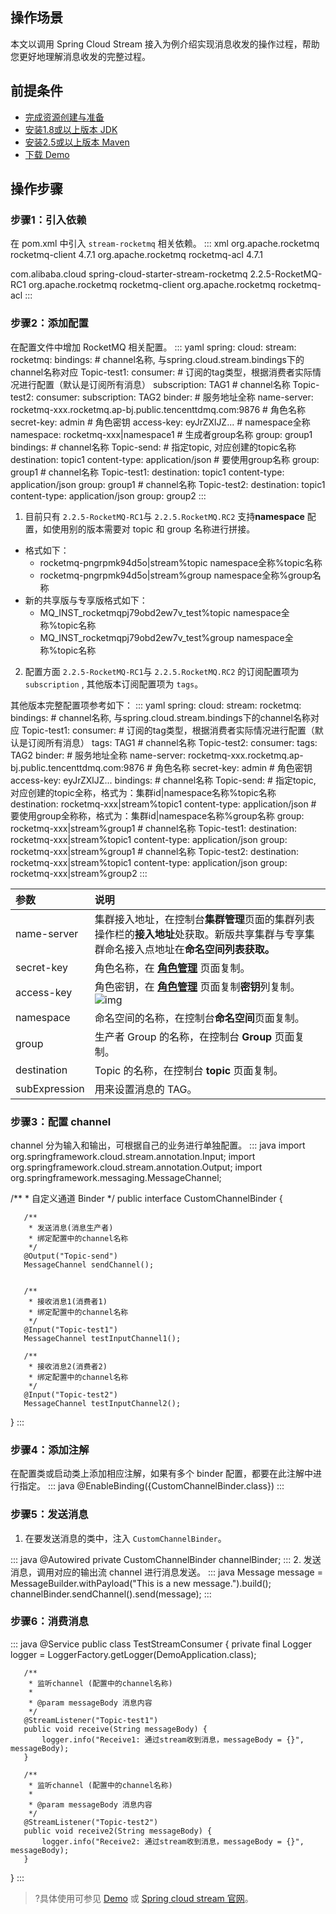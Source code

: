 ## 操作场景

本文以调用 Spring Cloud Stream 接入为例介绍实现消息收发的操作过程，帮助您更好地理解消息收发的完整过程。

## 前提条件

- [完成资源创建与准备](https://cloud.tencent.com/document/product/1495/61829)
- [安装1.8或以上版本 JDK](https://www.oracle.com/java/technologies/javase-downloads.html)
- [安装2.5或以上版本 Maven](http://maven.apache.org/download.cgi#)
- [下载 Demo](https://tdmq-document-1306598660.cos.ap-nanjing.myqcloud.com/%E5%85%AC%E6%9C%89%E4%BA%91demo/rocketmq/tdmq-rocketmq-springcloud-stream-demo.zip)

## 操作步骤
### 步骤1：引入依赖
在 pom.xml 中引入 `stream-rocketmq` 相关依赖。
<dx-codeblock>
:::  xml
<dependency>
        <groupId>org.apache.rocketmq</groupId>
        <artifactId>rocketmq-client</artifactId>
        <version>4.7.1</version>
   </dependency>
   <dependency>
       <groupId>org.apache.rocketmq</groupId>
       <artifactId>rocketmq-acl</artifactId>
       <version>4.7.1</version>
   </dependency>
   
   <!--spring-cloud-starter-stream-rocketmq里面的RocketMQ版本太老了,这里排除掉,然后单独引用新的版本-->
   <dependency>
       <groupId>com.alibaba.cloud</groupId>
       <artifactId>spring-cloud-starter-stream-rocketmq</artifactId>
       <version>2.2.5-RocketMQ-RC1</version>
       <exclusions>
           <exclusion>
               <groupId>org.apache.rocketmq</groupId>
               <artifactId>rocketmq-client</artifactId>
           </exclusion>
           <exclusion>
               <groupId>org.apache.rocketmq</groupId>
               <artifactId>rocketmq-acl</artifactId>
           </exclusion>
       </exclusions>
   </dependency>
:::
</dx-codeblock>


### 步骤2：添加配置
在配置文件中增加 RocketMQ 相关配置。
<dx-codeblock>
:::  yaml
spring:
     cloud:
       stream:
         rocketmq:
           bindings:
             # channel名称, 与spring.cloud.stream.bindings下的channel名称对应
             Topic-test1:
               consumer:
                 # 订阅的tag类型，根据消费者实际情况进行配置（默认是订阅所有消息）
                 subscription: TAG1
             # channel名称
             Topic-test2:
               consumer:
                 subscription: TAG2
           binder:
             # 服务地址全称
             name-server: rocketmq-xxx.rocketmq.ap-bj.public.tencenttdmq.com:9876
             # 角色名称
             secret-key: admin
             # 角色密钥
             access-key: eyJrZXlJZ...
             # namespace全称
             namespace: rocketmq-xxx|namespace1
             # 生成者group名称
             group: group1
         bindings:
           # channel名称
           Topic-send:
             # 指定topic, 对应创建的topic名称
             destination: topic1
             content-type: application/json
             # 要使用group名称
             group: group1
           # channel名称
           Topic-test1:
             destination: topic1
             content-type: application/json
             group: group1
           # channel名称
           Topic-test2:
             destination: topic1
             content-type: application/json
             group: group2
:::
</dx-codeblock>
<dx-alert infotype="notice" title="">
1. 目前只有 `2.2.5-RocketMQ-RC1`与 `2.2.5.RocketMQ.RC2` 支持**namespace** 配置，如使用别的版本需要对 topic 和 group 名称进行拼接。
 - 格式如下：
    - rocketmq-pngrpmk94d5o|stream%topic namespace全称%topic名称
    - rocketmq-pngrpmk94d5o|stream%group namespace全称%group名称
 -  新的共享版与专享版格式如下：
    - MQ_INST_rocketmqpj79obd2ew7v_test%topic namespace全称%topic名称
  	- MQ_INST_rocketmqpj79obd2ew7v_test%group	 	namespace全称%topic名称
2. 配置方面  `2.2.5-RocketMQ-RC1`与 `2.2.5.RocketMQ.RC2` 的订阅配置项为 `subscription` , 其他版本订阅配置项为 `tags`。
</dx-alert>
其他版本完整配置项参考如下：
<dx-codeblock>
:::  yaml
spring:
     cloud:
       stream:
         rocketmq:
           bindings:
             # channel名称, 与spring.cloud.stream.bindings下的channel名称对应
             Topic-test1:
               consumer:
                 # 订阅的tag类型，根据消费者实际情况进行配置（默认是订阅所有消息）
                 tags: TAG1
             # channel名称
             Topic-test2:
               consumer:
                 tags: TAG2
           binder:
             # 服务地址全称
             name-server: rocketmq-xxx.rocketmq.ap-bj.public.tencenttdmq.com:9876
             # 角色名称
             secret-key: admin
             # 角色密钥
             access-key: eyJrZXlJZ...
         bindings:
           # channel名称
           Topic-send:
             # 指定topic, 对应创建的topic全称，格式为：集群id|namespace名称%topic名称
             destination: rocketmq-xxx|stream%topic1
             content-type: application/json
             # 要使用group全称称，格式为：集群id|namespace名称%group名称
             group: rocketmq-xxx|stream%group1
           # channel名称
           Topic-test1:
             destination: rocketmq-xxx|stream%topic1
             content-type: application/json
             group: rocketmq-xxx|stream%group1
           # channel名称
           Topic-test2:
             destination: rocketmq-xxx|stream%topic1
             content-type: application/json
             group: rocketmq-xxx|stream%group2
:::
</dx-codeblock>
<table>
<thead>
<tr>
<th align="left">参数</th>
<th align="left">说明</th>
</tr>
</thead>
<tbody><tr>
<td align="left">name-server</td>
<td align="left">集群接入地址，在控制台<strong>集群管理</strong>页面的集群列表操作栏的<strong>接入地址</strong>处获取。新版共享集群与专享集群命名接入点地址在<b>命名空间<b/>列表获取。</td>
</tr>
<tr>
<td align="left">secret-key</td>
<td align="left">角色名称，在 <strong><a href="https://console.cloud.tencent.com/tdmq/role">角色管理</a></strong> 页面复制。</td>
</tr>
<tr>
<td align="left">access-key</td>
<td align="left">角色密钥，在 <strong><a href="https://console.cloud.tencent.com/tdmq/role">角色管理</a></strong> 页面复制<strong>密钥</strong>列复制。<img src="https://main.qcloudimg.com/raw/52907691231cc11e6e4801298ba90a6c.png" alt="img"></td>
</tr>
<tr>
<td align="left">namespace</td>
<td align="left">命名空间的名称，在控制台<strong>命名空间</strong>页面复制。</td>
</tr>
<tr>
<td align="left">group</td>
<td align="left">生产者 Group 的名称，在控制台 <strong>Group</strong> 页面复制。</td>
</tr>
<tr>
<td align="left">destination</td>
<td align="left">Topic 的名称，在控制台 <strong>topic</strong> 页面复制。</td>
</tr>
<tr>
<td align="left">subExpression</td>
<td align="left">用来设置消息的 TAG。</td>
</tr>
</tbody></table>

### 步骤3：配置 channel
channel 分为输入和输出，可根据自己的业务进行单独配置。
<dx-codeblock>
:::  java
import org.springframework.cloud.stream.annotation.Input;
   import org.springframework.cloud.stream.annotation.Output;
   import org.springframework.messaging.MessageChannel;
   
   /**
    * 自定义通道 Binder
    */
   public interface CustomChannelBinder {
   
       /**
        * 发送消息(消息生产者)
        * 绑定配置中的channel名称
        */
       @Output("Topic-send")
       MessageChannel sendChannel();
   
   
       /**
        * 接收消息1(消费者1)
        * 绑定配置中的channel名称
        */
       @Input("Topic-test1")
       MessageChannel testInputChannel1();
   
       /**
        * 接收消息2(消费者2)
        * 绑定配置中的channel名称
        */
       @Input("Topic-test2")
       MessageChannel testInputChannel2();
   }
:::
</dx-codeblock>


### 步骤4：添加注解
在配置类或启动类上添加相应注解，如果有多个 binder 配置，都要在此注解中进行指定。
<dx-codeblock>
:::  java
@EnableBinding({CustomChannelBinder.class})
:::
</dx-codeblock>


### 步骤5：发送消息

1. 在要发送消息的类中，注入 `CustomChannelBinder`。
<dx-codeblock>
:::  java
	 @Autowired
	      private CustomChannelBinder channelBinder;
:::
</dx-codeblock>
2. 发送消息，调用对应的输出流 channel 进行消息发送。
<dx-codeblock>
:::  java
Message<String> message = MessageBuilder.withPayload("This is a new message.").build();
	      channelBinder.sendChannel().send(message);
:::
</dx-codeblock>


### 步骤6：消费消息
<dx-codeblock>
:::  java
 @Service
   public class TestStreamConsumer {
       private final Logger logger = LoggerFactory.getLogger(DemoApplication.class);
   
       /**
        * 监听channel (配置中的channel名称)
        *
        * @param messageBody 消息内容
        */
       @StreamListener("Topic-test1")
       public void receive(String messageBody) {
           logger.info("Receive1: 通过stream收到消息，messageBody = {}", messageBody);
       }
   
       /**
        * 监听channel (配置中的channel名称)
        *
        * @param messageBody 消息内容
        */
       @StreamListener("Topic-test2")
       public void receive2(String messageBody) {
           logger.info("Receive2: 通过stream收到消息，messageBody = {}", messageBody);
       }
   }
:::
</dx-codeblock>


>?具体使用可参见 [Demo](https://tdmq-document-1306598660.cos.ap-nanjing.myqcloud.com/%E5%85%AC%E6%9C%89%E4%BA%91demo/rocketmq/tdmq-rocketmq-springcloud-stream-demo.zip) 或 [Spring cloud stream 官网](https://github.com/alibaba/spring-cloud-alibaba/wiki/RocketMQ-en)。
